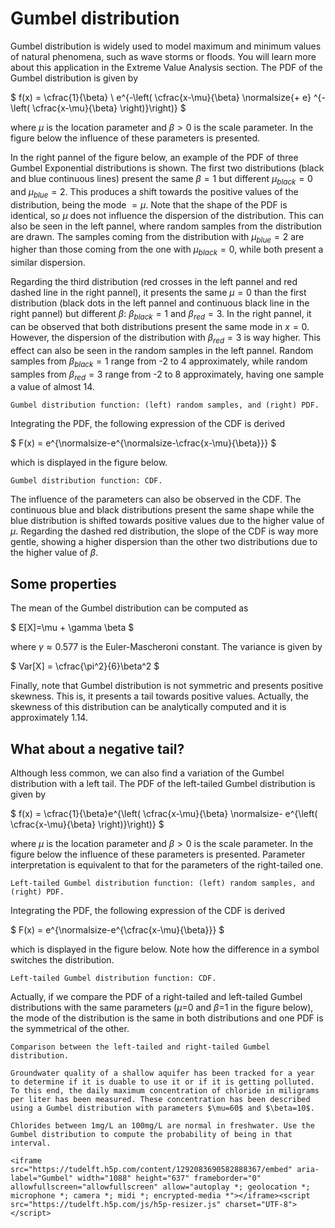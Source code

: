 
# Gumbel distribution

Gumbel distribution is widely used to model maximum and minimum values of natural phenomena, such as wave storms or floods. You will learn more about this application in the Extreme Value Analysis section. The PDF of the Gumbel distribution is given by 

$
f(x) = \cfrac{1}{\beta} \ e^{-\left( \cfrac{x-\mu}{\beta} \normalsize{+ e} ^{-\left( \cfrac{x-\mu}{\beta} \right)}\right)}
$

where $\mu$ is the location parameter and $\beta>0$ is the scale parameter. In the figure below the influence of these parameters is presented.

In the right pannel of the figure below, an example of the PDF of three Gumbel Exponential distributions is shown. The first two distributions (black and blue continuous lines) present the same $\beta=1$ but different $\mu_{black}=0$ and $\mu_{blue}=2$. This produces a shift towards the positive values of the distribution, being the mode $=\mu$. Note that the shape of the PDF is identical, so $\mu$ does not influence the dispersion of the distribution. This can also be seen in the left pannel, where random samples from the distribution are drawn. The samples coming from the distribution with $\mu_{blue}=2$ are higher than those coming from the one with $\mu_{black}=0$, while both present a similar dispersion.

Regarding the third distribution (red crosses in the left pannel and red dashed line in the right pannel), it presents the same $\mu=0$ than the first distribution (black dots in the left pannel and continuous black line in the right pannel) but different $\beta$: $\beta_{black}=1$ and $\beta_{red}=3$. In the right pannel, it can be observed that both distributions present the same mode in $x=0$. However, the dispersion of the distribution with $\beta_{red}=3$ is way higher. This effect can also be seen in the random samples in the left pannel. Random samples from $\beta_{black}=1$ range from -2 to 4 approximately, while random samples from $\beta_{red}=3$ range from -2 to 8 approximately, having one sample a value of almost 14. 

```{figure} /sandbox/continuous/figures/gumbel.png
Gumbel distribution function: (left) random samples, and (right) PDF.
```

Integrating the PDF, the following expression of the CDF is derived

$
F(x) = e^{\normalsize-e^{\normalsize-\cfrac{x-\mu}{\beta}}}
$

which is displayed in the figure below.

```{figure} /sandbox/continuous/figures/gumbel_cdf.png
Gumbel distribution function: CDF.
```

The influence of the parameters can also be observed in the CDF. The continuous blue and black distributions present the same shape while the blue distribution is shifted towards positive values due to the higher value of $\mu$. Regarding the dashed red distribution, the slope of the CDF is way more gentle, showing a higher dispersion than the other two distributions due to the higher value of $\beta$.

## Some properties

The mean of the Gumbel distribution can be computed as

$
E[X]=\mu + \gamma \beta
$

where $\gamma \approx 0.577$ is the Euler-Mascheroni constant. The variance is given by

$
Var[X] = \cfrac{\pi^2}{6}\beta^2
$

Finally, note that Gumbel distribution is not symmetric and presents positive skewness. This is, it presents a tail towards positive values. Actually, the skewness of this distribution can be analytically computed and it is approximately 1.14.

## What about a negative tail?

Although less common, we can also find a variation of the Gumbel distribution with a left tail. The PDF of the left-tailed Gumbel distribution is given by 

$
f(x) = \cfrac{1}{\beta}e^{\left( \cfrac{x-\mu}{\beta} \normalsize- e^{\left( \cfrac{x-\mu}{\beta} \right)}\right)}
$

where $\mu$ is the location parameter and $\beta>0$ is the scale parameter. In the figure below the influence of these parameters is presented. Parameter interpretation is equivalent to that for the parameters of the right-tailed one.

```{figure} /sandbox/continuous/figures/left_gumbel.png
Left-tailed Gumbel distribution function: (left) random samples, and (right) PDF.
```

Integrating the PDF, the following expression of the CDF is derived

$
F(x) = e^{\normalsize-e^{\cfrac{x-\mu}{\beta}}}
$

which is displayed in the figure below. Note how the difference in a symbol switches the distribution.

```{figure} /sandbox/continuous/figures/left_gumbel_cdf.png
Left-tailed Gumbel distribution function: CDF.
```

Actually, if we compare the PDF of a right-tailed and left-tailed Gumbel distributions with the same parameters ($\mu$=0 and  $\beta$=1 in the figure below), the mode of the distribution is the same in both distributions and one PDF is the symmetrical of the other.

```{figure} /sandbox/continuous/figures/left_right_gumbel_pdf.png
Comparison between the left-tailed and right-tailed Gumbel distribution.
```

```{card} Exercises
Groundwater quality of a shallow aquifer has been tracked for a year to determine if it is duable to use it or if it is getting polluted. To this end, the daily maximum concentration of chloride in miligrams per liter has been measured. These concentration has been described using a Gumbel distribution with parameters $\mu=60$ and $\beta=10$.

Chlorides between 1mg/L an 100mg/L are normal in freshwater. Use the Gumbel distribution to compute the probability of being in that interval.

<iframe src="https://tudelft.h5p.com/content/1292083690582888367/embed" aria-label="Gumbel" width="1088" height="637" frameborder="0" allowfullscreen="allowfullscreen" allow="autoplay *; geolocation *; microphone *; camera *; midi *; encrypted-media *"></iframe><script src="https://tudelft.h5p.com/js/h5p-resizer.js" charset="UTF-8"></script>
```